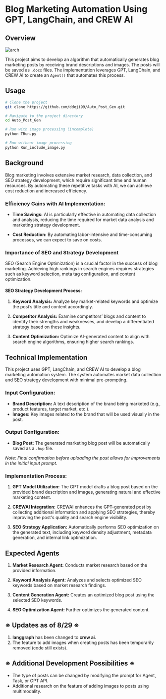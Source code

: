 # Blog Marketing Automation Using GPT, LangChain, and CREW AI

## Overview

![arch](./src/Architecture.svg)

This project aims to develop an algorithm that automatically generates blog marketing posts by receiving brand descriptions and images. The posts will be saved as `.docx` files. The implementation leverages GPT, LangChain, and CREW AI to create an `Agent()` that automates this process.

## Usage

```bash
# Clone the project
git clone https://github.com/ddeji99/Auto_Post_Gen.git

# Navigate to the project directory
cd Auto_Post_Gen

# Run with image processing (incomplete)
python TRun.py

# Run without image processing
python Run_include_image.py
```

## Background

Blog marketing involves extensive market research, data collection, and SEO strategy development, which require significant time and human resources. By automating these repetitive tasks with AI, we can achieve cost reduction and increased efficiency.

### Efficiency Gains with AI Implementation:

- **Time Savings:** AI is particularly effective in automating data collection and analysis, reducing the time required for market data analysis and marketing strategy development.
  
- **Cost Reduction:** By automating labor-intensive and time-consuming processes, we can expect to save on costs.

### Importance of SEO and Strategy Development

SEO (Search Engine Optimization) is a crucial factor in the success of blog marketing. Achieving high rankings in search engines requires strategies such as keyword selection, meta tag configuration, and content optimization.

#### SEO Strategy Development Process:

1. **Keyword Analysis:** Analyze key market-related keywords and optimize the post’s title and content accordingly.

2. **Competitor Analysis:** Examine competitors’ blogs and content to identify their strengths and weaknesses, and develop a differentiated strategy based on these insights.

3. **Content Optimization:** Optimize AI-generated content to align with search engine algorithms, ensuring higher search rankings.

## Technical Implementation

This project uses GPT, LangChain, and CREW AI to develop a blog marketing automation system. The system automates market data collection and SEO strategy development with minimal pre-prompting.

### Input Configuration:
- **Brand Description:** A text description of the brand being marketed (e.g., product features, target market, etc.).
- **Images:** Key images related to the brand that will be used visually in the post.

### Output Configuration:
- **Blog Post:** The generated marketing blog post will be automatically saved as a `.hwp` file.

*Note: Final confirmation before uploading the post allows for improvements in the initial input prompt.*

### Implementation Process:
1. **GPT Model Utilization:** The GPT model drafts a blog post based on the provided brand description and images, generating natural and effective marketing content.

2. **CREWAI Integration:** CREWAI enhances the GPT-generated post by collecting additional information and applying SEO strategies, thereby improving the post's quality and search engine visibility.

3. **SEO Strategy Application:** Automatically performs SEO optimization on the generated text, including keyword density adjustment, metadata generation, and internal link optimization.

## Expected Agents

1. **Market Research Agent:** Conducts market research based on the provided information.
  
2. **Keyword Analysis Agent:** Analyzes and selects optimized SEO keywords based on market research findings.

3. **Content Generation Agent:** Creates an optimized blog post using the selected SEO keywords.

4. **SEO Optimization Agent:** Further optimizes the generated content.

## ※ Updates as of 8/29 ※
1. **langgraph** has been changed to **crew ai**.
2. The feature to add images when creating posts has been temporarily removed (code still exists).

## ※ Additional Development Possibilities ※
- The type of posts can be changed by modifying the prompt for Agent, Task, or GPT API.
- Additional research on the feature of adding images to posts using multimodality.
